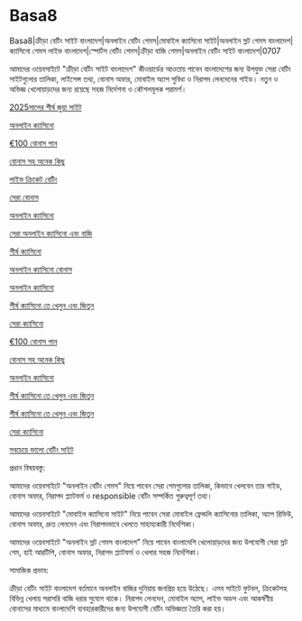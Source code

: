 # Basa8

Basa8|ক্রীড়া বেটিং সাইট বাংলাদেশ|অনলাইন বেটিং গেমস|মোবাইল ক্যাসিনো সাইট|অনলাইন স্লট গেমস বাংলাদেশ|ক্যাসিনো গেমস লাইভ বাংলাদেশ|স্পোর্টস বেটিং গেমস|ক্রীড়া বাজি গেমস|অনলাইন বেটিং সাইট বাংলাদেশ|0707

আমাদের ওয়েবসাইটে "ক্রীড়া বেটিং সাইট বাংলাদেশ" কীওয়ার্ডের আওতায় পাবেন বাংলাদেশের জন্য উপযুক্ত সেরা বেটিং সাইটগুলোর তালিকা, লাইসেন্স তথ্য, বোনাস অফার, মোবাইল অ্যাপ সুবিধা ও নিরাপদ লেনদেনের গাইড। নতুন ও অভিজ্ঞ খেলোয়াড়দের জন্য রয়েছে সহজ নির্দেশনা ও কৌশলমূলক পরামর্শ।

<a href="https://basa8now.com/">2025সালের শীর্ষ জুয়া সাইট</a>

<a href="https://basa8now.net/">অনলাইন ক্যাসিনো </a>

<a href="https://basa8pro.com/">€100 বোনাস পান</a>

<a href="https://basa8pro.net/">বোনাস সহ অনেক কিছু</a>

<a href="https://basa8uk.com/">লাইভ ক্রিকেট বেটিং</a>

<a href="https://basa8uk.net/">সেরা বোনাস</a>

<a href="https://basa8hub.com/">অনলাইন ক্যাসিনো</a>

<a href="https://basa8hub.net/">সেরা অনলাইন ক্যাসিনো এবং বাজি</a>

<a href="https://basa8wap.net/">শীর্ষ ক্যাসিনো</a>

<a href="https://basa8wap.com/">অনলাইন ক্যাসিনো বোনাস</a>

<a href="https://basa8vip.net/">অনলাইন ক্যাসিনো</a>

<a href="https://basa8us.net/">শীর্ষ ক্যাসিনো তে খেলুন এবং জিতুন</a>

<a href="https://basa8vip.com/">সেরা ক্যাসিনো</a>

<a href="https://basa8pro.com/">€100 বোনাস পান</a>

<a href="https://basa8pro.net/">বোনাস সহ অনেক কিছু</a>

<a href="https://basa8vip.net/">অনলাইন ক্যাসিনো</a>

<a href="https://basa8us.net/">শীর্ষ ক্যাসিনো তে খেলুন এবং জিতুন</a>

<a href="https://basa8us.net/">শীর্ষ ক্যাসিনো তে খেলুন এবং জিতুন</a>

<a href="https://basa8vip.com/">সেরা ক্যাসিনো</a>

<a href="https://basa8us.com/">সবচেয়ে ভালো বেটিং সাইট</a>

প্রধান বিষয়বস্তু:

আমাদের ওয়েবসাইটে "অনলাইন বেটিং গেমস" নিয়ে পাবেন সেরা গেমগুলোর তালিকা, কিভাবে খেলবেন তার গাইড, বোনাস অফার, নিরাপদ প্ল্যাটফর্ম ও responsible বেটিং সম্পর্কিত গুরুত্বপূর্ণ তথ্য।

আমাদের ওয়েবসাইটে "মোবাইল ক্যাসিনো সাইট" নিয়ে পাবেন সেরা মোবাইল ফ্রেন্ডলি ক্যাসিনোর তালিকা, অ্যাপ রিভিউ, বোনাস অফার, দ্রুত লেনদেন এবং নিরাপদভাবে খেলতে সাহায্যকারী নির্দেশিকা।

আমাদের ওয়েবসাইটে "অনলাইন স্লট গেমস বাংলাদেশ" নিয়ে পাবেন বাংলাদেশি খেলোয়াড়দের জন্য উপযোগী সেরা স্লট গেম, হাই আরটিপি, বোনাস অফার, নিরাপদ প্ল্যাটফর্ম ও খেলার সহজ নির্দেশিকা।

সামাজিক প্রভাব:

ক্রীড়া বেটিং সাইট বাংলাদেশ বর্তমানে অনলাইন বাজির দুনিয়ায় জনপ্রিয় হয়ে উঠেছে। এসব সাইটে ফুটবল, ক্রিকেটসহ বিভিন্ন খেলায় সরাসরি বাজি ধরার সুযোগ থাকে। নিরাপদ লেনদেন, মোবাইল অ্যাপ, লাইভ অডস এবং আকর্ষণীয় বোনাসের মাধ্যমে বাংলাদেশি ব্যবহারকারীদের জন্য উপযোগী বেটিং অভিজ্ঞতা তৈরি করা হয়।
